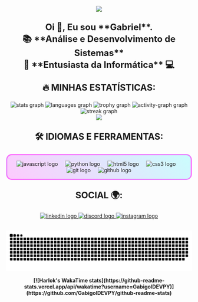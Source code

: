 <p align="center"> 
    <img src="https://capsule-render.vercel.app/api?type=waving&color=00FF00&height=100&section=header&text=Olá!%20Eu%20sou%20Gabriel&fontSize=30&fontColor=fff&animation=fadeIn&fontAlignY=35" /> 
</p> 
<p align="center" style="font-size: 24px; font-weight: bold;"> 
    Oi 👋, Eu sou **Gabriel**.<br> 
    📚 **Análise e Desenvolvimento de Sistemas**<br> 
    🔧 **Entusiasta da Informática** 💻 
</p>
<p align="center" style="font-size: 24px; font-weight: bold;">🔥 MINHAS ESTATÍSTICAS:</p> 
<div align="center"> 
    <img src="https://github-readme-stats.vercel.app/api?username=GabigolDEVPY&hide_title=false&hide_rank=false&show_icons=true&include_all_commits=true&count_private=true&disable_animations=false&theme=gruvbox&locale=en&hide_border=true&order=1" height="140" alt="stats graph" /> 
    <img src="https://github-readme-stats.vercel.app/api/top-langs?username=GabigolDEVPY&locale=en&hide_title=true&layout=compact&card_width=320&langs_count=5&theme=dracula&hide_border=false&order=2" height="130" alt="languages graph" /> 
    <img src="https://github-profile-trophy.vercel.app?username=GabigolDEVPY&theme=dracula&column=-1&row=1&margin-w=8&margin-h=8&no-bg=true&no-frame=false&order=4" height="150" alt="trophy graph" /> 
    <img src="https://github-readme-activity-graph.vercel.app/graph?username=GabigolDEVPY&radius=16&theme=github-dark&area=true&order=5" height="300" alt="activity-graph graph" /> 
    <img src="https://streak-stats.demolab.com?user=GabigolDEVPY&locale=en&mode=daily&theme=radical&hide_border=false&border_radius=5&order=3" height="150" alt="streak graph" /> 
</div>
<div align="center"> 
    <img src="https://profile-counter.glitch.me/GabigolDEVPY/count.svg?" /> 
</div>
<p align="center" style="font-size: 24px; font-weight: bold;">🛠️ IDIOMAS E FERRAMENTAS:</p> 
<div align="center" style="border: 3px solid rgba(255, 0, 255, 0.5); border-radius: 15px; padding: 15px; background: linear-gradient(45deg, rgba(255, 0, 255, 0.2), rgba(0, 255, 255, 0.2));"> 
    <img src="https://cdn.jsdelivr.net/gh/devicons/devicon/icons/javascript/javascript-plain.svg" height="34" alt="javascript logo" /> 
    <img width="12" /> 
    <img src="https://cdn.jsdelivr.net/gh/devicons/devicon/icons/python/python-original.svg" height="34" alt="python logo" /> 
    <img width="12" /> 
    <img src="https://cdn.jsdelivr.net/gh/devicons/devicon/icons/html5/html5-original.svg" height="34" alt="html5 logo" /> 
    <img width="12" /> 
    <img src="https://cdn.jsdelivr.net/gh/devicons/devicon/icons/css3/css3-original.svg" height="34" alt="css3 logo" /> 
    <img width="12" /> 
    <img src="https://cdn.jsdelivr.net/gh/devicons/devicon/icons/git/git-plain.svg" height="34" alt="git logo" /> 
    <img width="12" /> 
    <img src="https://cdn.jsdelivr.net/gh/devicons/devicon/icons/github/github-original.svg" height="34" alt="github logo" /> 
</div>
<p align="center" style="font-size: 24px; font-weight: bold;">SOCIAL 🌍:</p> 
<div align="center"> 
    <a href="https://www.linkedin.com/in/gabrielrochadias" target="_blank"> 
        <img src="https://raw.githubusercontent.com/maurodesouza/profile-readme-generator/master/src/assets/icons/social/linkedin/default.svg" width="47" height="35" alt="linkedin logo" /> 
    </a> 
    <a href="https://discord.com/users/SeuID" target="_blank"> 
        <img src="https://raw.githubusercontent.com/maurodesouza/profile-readme-generator/master/src/assets/icons/social/discord/default.svg" width="47" height="35" alt="discord logo" /> 
    </a> 
    <a href="https://www.instagram.com/gabrielrochadias.py" target="_blank"> 
        <img src="https://raw.githubusercontent.com/maurodesouza/profile-readme-generator/master/src/assets/icons/social/instagram/default.svg" width="47" height="35" alt="instagram logo" /> 
    </a> 
</div>
<br clear="both"> 
<p align="center"> 
    <picture> 
        <source media="(prefers-color-scheme: dark)" srcset="https://raw.githubusercontent.com/platane/snk/output/github-contribution-grid-snake-dark.svg" /> 
        <source media="(prefers-color-scheme: light)" srcset="https://raw.githubusercontent.com/platane/snk/output/github-contribution-grid-snake.svg" /> 
        <img alt="github contribution grid snake animation" src="https://raw.githubusercontent.com/platane/snk/output/github-contribution-grid-snake.svg" /> 
    </picture> 
</p>

<p align="center">
    <strong>[![Harlok's WakaTime stats](https://github-readme-stats.vercel.app/api/wakatime?username=GabigolDEVPY)](https://github.com/GabigolDEVPY/github-readme-stats)</strong>
</p>
